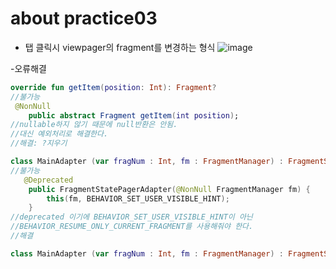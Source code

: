 about practice03
============
- 탭 클릭시 viewpager의 fragment를 변경하는 형식
![image](https://user-images.githubusercontent.com/44865268/74635075-94248b80-51a8-11ea-9133-63109bfa13e8.png)

-오류해결
```kt
override fun getItem(position: Int): Fragment?
//불가능
 @NonNull
    public abstract Fragment getItem(int position);
//nullable하지 않기 때문에 null반환은 안됨. 
//대신 예외처리로 해결한다.
//해결: ?지우기
```

```kt
class MainAdapter (var fragNum : Int, fm : FragmentManager) : FragmentStatePagerAdapter(fm) {...}
//불가능
   @Deprecated
    public FragmentStatePagerAdapter(@NonNull FragmentManager fm) {
        this(fm, BEHAVIOR_SET_USER_VISIBLE_HINT);
    }
//deprecated 이기에 BEHAVIOR_SET_USER_VISIBLE_HINT이 아닌
//BEHAVIOR_RESUME_ONLY_CURRENT_FRAGMENT를 사용해줘야 한다.
//해결

class MainAdapter (var fragNum : Int, fm : FragmentManager) : FragmentStatePagerAdapter(fm, BEHAVIOR_RESUME_ONLY_CURRENT_FRAGMENT) {...}

```
